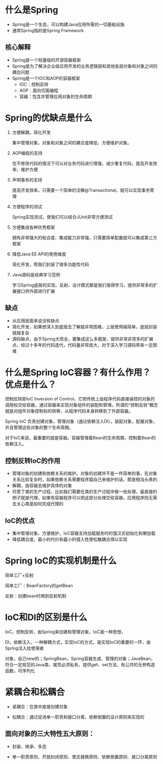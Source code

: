 # 什么是Spring

- Spring是一个生态，可以构建Java应用所需的一切基础设施
- 通常Spring指的是Spring Framework

## 核心解释
- Spring是一个轻量级的开源容器框架
- Spring是为了解决企业级应用开发的业务逻辑层和其他各层对象和对象之间的耦合问题
- Spring是一个IOC和AOP的容器框架
  - IOC：控制反转
  - AOP：面向切面编程
  - 容器：包含并管理应用对象的生命周期

# Spring的优缺点是什么

1. 方便解耦，简化开发
   
   集中管理对象，对象和对象之间的耦合度降低，方便维护对象。

2. AOP编程的支持

   在不修改代码的情况下可以对业务代码进行增强，减少重复代码，提高开发效率，维护方便

3. 声明事务的支持

   提高开发效率，只需要一个简单的注解@Transactional，就可以实现事务管理

4. 方便程序的测试

   Spring实现测试，使我们可以结合JUnit非常方便测试

5. 方便集成各种优秀框架

   拥有非常强大的粘合度、集成能力非常强，只需要简单配置就可以集成第三方框架

6. 降低Java EE API的使用难度

   简化开发，帮我们封装了很多功能性代码

7. Java源码是经典学习范例

   学习Spring底层的实现、反射、设计模式都是我们值得学习，提供非常多的扩展接口供外部进行扩展

## 缺点

- 从应用层面来说没有缺点
- 简化开发，如果想深入到底层去了解就非常困难，上层使用越简单，底层封装就越复杂
- 源码缺点，由于Spring大而全，要集成这么多框架、提供非常非常多的扩展点，经过十多年的代码迭代，代码量非常庞大，对于深入学习源码带来一定困难

# 什么是Spring IoC容器？有什么作用？优点是什么？

控制反转即IoC Inversion of Control，它把传统上由程序代码直接操控的对象的调用权交给容器，通过容器来实现对象组件的装配和管理。所谓的“控制反转”概念就是对组件对象控制权的转移，从程序代码本身转移到了外部容器。

Spring IoC 负责创建对象，管理对象（通过依赖注入DI），装配对象，配置对象，并且管理这些对象的整个生命周期。

对于IoC来说，最重要的就是容器。容器管理着Bean的生命周期，控制着Bean的依赖注入。

## 控制反转IoC的作用
- 管理对象的创建和依赖关系的维护。对象的创建并不是一件简单的事，在对象关系比较复杂时，如果依赖关系需要程序猿自己来维护的话，那是相当头疼的
- 解耦，由容器去维护具体的对象
- 托管了类的生产过程，比如我们需要在类的生产过程中做一些处理，最直接的例子就是代理，如果有容器程序可以把这部分处理交给容器，应用程序则无需去关心类是如何完成代理的

## IoC的优点
- 集中管理对象、方便维护，IoC容器支持加载服务时的饿汉式初始化和懒加载
- 降低耦合度，最小的代价和最小的侵入性使松散耦合得以实现

# Spring IoC的实现机制是什么

简单工厂+反射

简单工厂：BeanFactory的getBean

反射：创建bean时用到反射机制

# IoC和DI的区别是什么

IoC，控制反转，由Spring来创建和管理对象，IoC是一种思想，

DI，依赖注入，一种解耦方式，实现IoC的方式，是实现IoC的重要的一环，由Spring注入给使用者

对象，自己new的；SpringBean，Spring容器生成、管理的对象；JavaBean，符合一定规范的Java类，属性必须私有，提供get、set方法，有公共的无参构造函数，可序列化

# 紧耦合和松耦合

- 紧耦合：在类中直接创建对象

- 松耦合：通过促进单一职责和接口分离、依赖倒置的设计原则来实现的

## 面向对象的三大特性五大原则：

- 封装、继承、多态

- 单一职责原则、开放封闭原则、里氏替换原则、依赖倒置原则、接口分离原则
